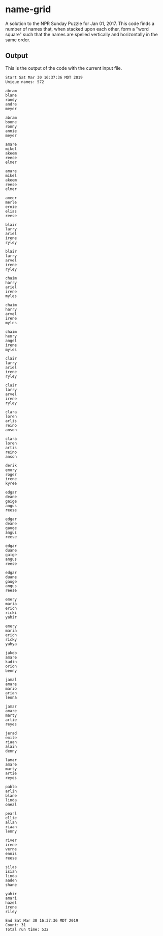 # name-grid

A solution to the NPR Sunday Puzzle for Jan 01, 2017. This code finds a number of names that, when stacked upon
each other, form a "word square" such that the names are spelled vertically and horizontally in the same order.

## Output

This is the output of the code with the current input file.

```
Start Sat Mar 30 16:37:36 MDT 2019
Unique names: 572

abram
blane
randy
andre
meyer

abram
boone
ronny
annie
meyer

amare
mikel
akeem
reece
elmer

amare
mikel
akeem
reese
elmer

ameer
merle
ernie
elias
reese

blair
larry
ariel
irene
ryley

blair
larry
arvel
irene
ryley

chaim
harry
ariel
irene
myles

chaim
harry
arvel
irene
myles

chaim
henry
angel
irene
myles

clair
larry
ariel
irene
ryley

clair
larry
arvel
irene
ryley

clara
loren
arlis
reino
anson

clara
loren
artis
reino
anson

derik
emory
roger
irene
kyree

edgar
deane
gaige
angus
reese

edgar
deane
gauge
angus
reese

edgar
duane
gaige
angus
reese

edgar
duane
gauge
angus
reese

emery
maria
erich
ricki
yahir

emery
maria
erich
ricky
yahya

jakob
amare
kadin
orion
benny

jamal
amare
mario
arian
leona

jamar
amare
marty
artie
reyes

jerad
emile
riaan
alain
denny

lamar
amare
marty
artie
reyes

pablo
arlin
blane
linda
oneal

pearl
ellie
allan
riaan
lenny

river
irene
verne
ennis
reese

silas
isiah
linda
aaden
shane

yahir
amari
hazel
irene
riley

End Sat Mar 30 16:37:36 MDT 2019
Count: 31
Total run time: 532
```
